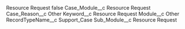 <?xml version="1.0" encoding="UTF-8"?>
<CustomMetadata xmlns="http://soap.sforce.com/2006/04/metadata" xmlns:xsi="http://www.w3.org/2001/XMLSchema-instance" xmlns:xsd="http://www.w3.org/2001/XMLSchema">
    <label>Resource Request</label>
    <protected>false</protected>
    <values>
        <field>Case_Module__c</field>
        <value xsi:type="xsd:string">Resource Request</value>
    </values>
    <values>
        <field>Case_Reason__c</field>
        <value xsi:type="xsd:string">Other</value>
    </values>
    <values>
        <field>Keyword__c</field>
        <value xsi:type="xsd:string">Resource Request</value>
    </values>
    <values>
        <field>Module__c</field>
        <value xsi:type="xsd:string">Other</value>
    </values>
    <values>
        <field>RecordTypeName__c</field>
        <value xsi:type="xsd:string">Support_Case</value>
    </values>
    <values>
        <field>Sub_Module__c</field>
        <value xsi:type="xsd:string">Resource Request</value>
    </values>
</CustomMetadata>
